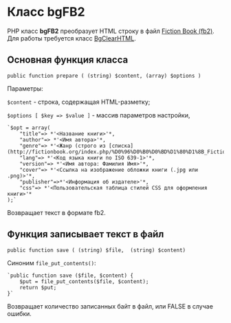 # Класс bgFB2

PHP класс **bgFB2** преобразует HTML строку в файл [Fiction Book (fb2)](http://fictionbook.org).
Для работы требуется класс [BgClearHTML](https://github.com/VBog/BgClearHTML).

## Основная функция класса ##

`public function prepare ( (string) $content, (array) $options )`
	
Параметры:
	
`$content` - строка, содержащая HTML-разметку;
	
`$options [ $key => $value ]` - массив параметров настройки,
	
	`$opt = array(
		"title"=> *'<Название книги>'*,
		"author"=> *'<Имя автора>'*,
		"genre"=> *'<Жанр (строго из [списка](http://fictionbook.org/index.php/%D0%96%D0%B0%D0%BD%D1%80%D1%8B_FictionBook_2.1))>'*,
		"lang"=> *'<Код языка книги по ISO 639-1>'*,
		"version"=> *'<Имя автора: Фамилия Имя>'*,
		"cover"=> *'<Ссылка на изображение обложки книги (.jpg или .png)>'*,
		"publisher"=>*'<Информация об издателе>'*,
		"css"=> *'<Пользовательская таблица стилей CSS для оформления книги>'*
	);`
	
Возвращает текст в формате fb2.
	
## Функция записывает текст в файл ##

`public function save ( (string) $file,  (string) $content)`

Синоним `file_put_contents()`:

	`public function save ($file, $content) {
		$put = file_put_contents($file, $content);
		return $put;
	}`

Возвращает количество записанных байт в файл, или FALSE в случае ошибки.
